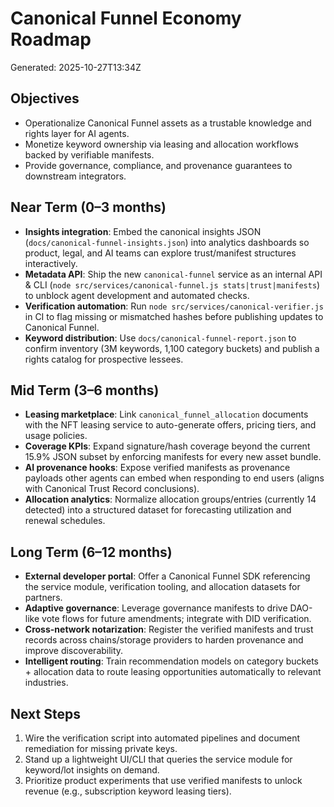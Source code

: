 # Canonical Funnel Economy Roadmap

Generated: 2025-10-27T13:34Z

## Objectives
- Operationalize Canonical Funnel assets as a trustable knowledge and rights layer for AI agents.
- Monetize keyword ownership via leasing and allocation workflows backed by verifiable manifests.
- Provide governance, compliance, and provenance guarantees to downstream integrators.

## Near Term (0–3 months)
- **Insights integration**: Embed the canonical insights JSON (`docs/canonical-funnel-insights.json`) into analytics dashboards so product, legal, and AI teams can explore trust/manifest structures interactively.
- **Metadata API**: Ship the new `canonical-funnel` service as an internal API & CLI (`node src/services/canonical-funnel.js stats|trust|manifests`) to unblock agent development and automated checks.
- **Verification automation**: Run `node src/services/canonical-verifier.js` in CI to flag missing or mismatched hashes before publishing updates to Canonical Funnel.
- **Keyword distribution**: Use `docs/canonical-funnel-report.json` to confirm inventory (3M keywords, 1,100 category buckets) and publish a rights catalog for prospective lessees.

## Mid Term (3–6 months)
- **Leasing marketplace**: Link `canonical_funnel_allocation` documents with the NFT leasing service to auto-generate offers, pricing tiers, and usage policies.
- **Coverage KPIs**: Expand signature/hash coverage beyond the current 15.9% JSON subset by enforcing manifests for every new asset bundle.
- **AI provenance hooks**: Expose verified manifests as provenance payloads other agents can embed when responding to end users (aligns with Canonical Trust Record conclusions).
- **Allocation analytics**: Normalize allocation groups/entries (currently 14 detected) into a structured dataset for forecasting utilization and renewal schedules.

## Long Term (6–12 months)
- **External developer portal**: Offer a Canonical Funnel SDK referencing the service module, verification tooling, and allocation datasets for partners.
- **Adaptive governance**: Leverage governance manifests to drive DAO-like vote flows for future amendments; integrate with DID verification.
- **Cross-network notarization**: Register the verified manifests and trust records across chains/storage providers to harden provenance and improve discoverability.
- **Intelligent routing**: Train recommendation models on category buckets + allocation data to route leasing opportunities automatically to relevant industries.

## Next Steps
1. Wire the verification script into automated pipelines and document remediation for missing private keys.
2. Stand up a lightweight UI/CLI that queries the service module for keyword/lot insights on demand.
3. Prioritize product experiments that use verified manifests to unlock revenue (e.g., subscription keyword leasing tiers).
